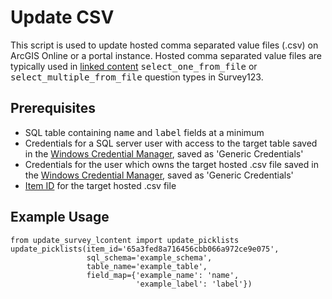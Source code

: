 # Update CSV
This script is used to update hosted comma separated value files (.csv) on ArcGIS Online or a portal instance. Hosted comma separated value files are typically used in [linked content](https://community.esri.com/t5/arcgis-survey123-blog/survey123-tricks-of-the-trade-configuring-survey-maps/ba-p/897815) <font style="font-family: monospace">select_one_from_file</font> or <font style="font-family: monospace">select_multiple_from_file</font> question types in Survey123.
## Prerequisites
* SQL table containing <font style="font-family: monospace">name</font> and <font style="font-family: monospace">label</font> fields at a minimum
* Credentials for a SQL server user with access to the target table saved in the [Windows Credential Manager](https://support.microsoft.com/en-us/windows/accessing-credential-manager-1b5c916a-6a16-889f-8581-fc16e8165ac0), saved as 'Generic Credentials'
* Credentials for the user which owns the target hosted .csv file saved in the [Windows Credential Manager](https://support.microsoft.com/en-us/windows/accessing-credential-manager-1b5c916a-6a16-889f-8581-fc16e8165ac0), saved as 'Generic Credentials'
* [Item ID](https://community.esri.com/t5/arcgis-online-blog/where-can-i-find-the-item-id-for-an-arcgis-online-item/ba-p/890284) for the target hosted .csv file

## Example Usage

<pre><code>from update_survey_lcontent import update_picklists
update_picklists(item_id='65a3fed8a716456cbb066a972ce9e075',
                 sql_schema='example_schema',
                 table_name='example_table',
                 field_map={'example_name': 'name',
                            'example_label': 'label'})</code></pre>